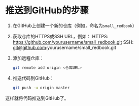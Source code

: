 # 推送到GitHub的步骤

1. 在GitHub上创建一个新的仓库（例如，命名为`small_redbook`）

2. 获取仓库的HTTPS或SSH URL，例如：
   HTTPS: https://github.com/yourusername/small_redbook.git
   SSH: git@github.com:yourusername/small_redbook.git

3. 添加远程仓库：
   ```bash
   git remote add origin <仓库URL>
   ```

4. 推送代码到GitHub：
   ```bash
   git push -u origin master
   ```

这样就将代码推送到GitHub了。